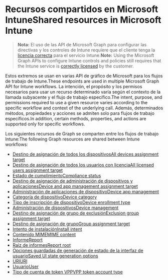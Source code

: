 # <a name="shared-resources-in-microsoft-intune"></a><span data-ttu-id="df86a-101">Recursos compartidos en Microsoft Intune</span><span class="sxs-lookup"><span data-stu-id="df86a-101">Shared resources in Microsoft Intune</span></span>

> <span data-ttu-id="df86a-102">**Nota:** El uso de las API de Microsoft Graph para configurar las directivas y los controles de Intune requiere que el cliente tenga la [licencia correcta](https://www.microsoft.com/en-us/cloud-platform/microsoft-intune-pricing) para el servicio Intune.</span><span class="sxs-lookup"><span data-stu-id="df86a-102">**Note:** Using the Microsoft Graph APIs to configure Intune controls and policies still requires that the Intune service is [correctly licensed](https://www.microsoft.com/en-us/cloud-platform/microsoft-intune-pricing) by the customer.</span></span>

<span data-ttu-id="df86a-103">Estos extremos se usan en varias API de gráfico de Microsoft para los flujos de trabajo de Intune.</span><span class="sxs-lookup"><span data-stu-id="df86a-103">These endpoints are used in multiple Microsoft Graph API for Intune workflows.</span></span>  <span data-ttu-id="df86a-104">La intención, el propósito y los permisos necesarios para usar un recurso determinado varía según el contexto de la llamada subyacente y el flujo de trabajo específico.</span><span class="sxs-lookup"><span data-stu-id="df86a-104">The intent, purpose, and permissions required to use a given resource varies according to the specific workflow and context of the underlying call.</span></span>  <span data-ttu-id="df86a-105">Además, determinados métodos, propiedades y acciones se admiten solo para flujos de trabajo específicos.</span><span class="sxs-lookup"><span data-stu-id="df86a-105">In addition, certain methods, properties, and actions are supported only for specific workflows.</span></span>

<span data-ttu-id="df86a-106">Los siguientes recursos de Graph se comparten entre los flujos de trabajo Intune:</span><span class="sxs-lookup"><span data-stu-id="df86a-106">The following Graph resources are shared between Intune workflows:</span></span>

- [<span data-ttu-id="df86a-107">Destino de asignación de todos los dispositivos</span><span class="sxs-lookup"><span data-stu-id="df86a-107">All devices assignment target</span></span>](intune_shared_alldevicesassignmenttarget.md)
- [<span data-ttu-id="df86a-108">Destino de asignación de todos los usuarios con licencia</span><span class="sxs-lookup"><span data-stu-id="df86a-108">All licensed users assignment target</span></span>](intune_shared_alllicensedusersassignmenttarget.md)
- [<span data-ttu-id="df86a-109">Estado de cumplimiento</span><span class="sxs-lookup"><span data-stu-id="df86a-109">Compliance status</span></span>](intune_shared_compliancestatus.md)
- [<span data-ttu-id="df86a-110">Destino de asignación de administración de dispositivos y aplicaciones</span><span class="sxs-lookup"><span data-stu-id="df86a-110">Device and app management assignment target</span></span>](intune_shared_deviceandappmanagementassignmenttarget.md)
- [<span data-ttu-id="df86a-111">Administración de aplicaciones de dispositivo</span><span class="sxs-lookup"><span data-stu-id="df86a-111">Device app management</span></span>](intune_shared_deviceappmanagement.md)
- [<span data-ttu-id="df86a-112">Categoría de dispositivo</span><span class="sxs-lookup"><span data-stu-id="df86a-112">Device category</span></span>](intune_shared_devicecategory.md)
- [<span data-ttu-id="df86a-113">Tipo de inscripción de dispositivo</span><span class="sxs-lookup"><span data-stu-id="df86a-113">Device enrollment type</span></span>](intune_shared_deviceenrollmenttype.md)
- [<span data-ttu-id="df86a-114">Administración de dispositivos</span><span class="sxs-lookup"><span data-stu-id="df86a-114">Device management</span></span>](intune_shared_devicemanagement.md)
- [<span data-ttu-id="df86a-115">Destino de asignación de grupo de exclusión</span><span class="sxs-lookup"><span data-stu-id="df86a-115">Exclusion group assignment target</span></span>](intune_shared_exclusiongroupassignmenttarget.md)
- [<span data-ttu-id="df86a-116">Destino de asignación de grupo</span><span class="sxs-lookup"><span data-stu-id="df86a-116">Group assignment target</span></span>](intune_shared_groupassignmenttarget.md)
- [<span data-ttu-id="df86a-117">Intento de instalación</span><span class="sxs-lookup"><span data-stu-id="df86a-117">Install intent</span></span>](intune_shared_installintent.md)
- [<span data-ttu-id="df86a-118">Contenido MIME</span><span class="sxs-lookup"><span data-stu-id="df86a-118">MIME content</span></span>](intune_shared_mimecontent.md)
- [<span data-ttu-id="df86a-119">Informe</span><span class="sxs-lookup"><span data-stu-id="df86a-119">Report</span></span>](intune_shared_report.md)
- [<span data-ttu-id="df86a-120">Raíz de informes</span><span class="sxs-lookup"><span data-stu-id="df86a-120">Report root</span></span>](intune_shared_reportroot.md)
- [<span data-ttu-id="df86a-121">Opciones guardadas de generación de estado de la interfaz de usuario</span><span class="sxs-lookup"><span data-stu-id="df86a-121">Saved UI state generation options</span></span>](intune_shared_saveduistategenerationoptions.md)
- [<span data-ttu-id="df86a-122">URI</span><span class="sxs-lookup"><span data-stu-id="df86a-122">URI</span></span>](intune_shared_uri.md)
- [<span data-ttu-id="df86a-123">Usuario</span><span class="sxs-lookup"><span data-stu-id="df86a-123">User</span></span>](intune_shared_user.md)
- [<span data-ttu-id="df86a-124">Tipo de cuenta de token VPP</span><span class="sxs-lookup"><span data-stu-id="df86a-124">VPP token account type</span></span>](intune_shared_vpptokenaccounttype.md)
